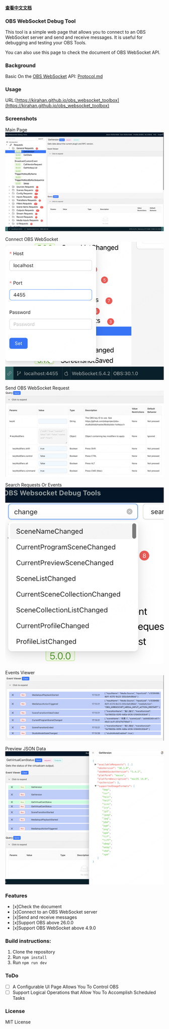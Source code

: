 
#### [查看中文文档](./README_CN.md)

### OBS WebSocket Debug Tool

This tool is a simple web page that allows you to connect to an OBS WebSocket server and send and receive messages. It is useful for debugging and testing your OBS Tools.

You can also use this page to check the document of OBS WebSocket API.

### Background

Basic On the [OBS WebSocket](https://github.com/obsproject/obs-websocket) API: [Protocol.md](https://github.com/obsproject/obs-websocket/blob/master/docs/generated/protocol.md)

### Usage

URL:[https://kirahan.github.io/obs_websocket_toolbox](https://kirahan.github.io/obs_websocket_toolbox)

### Screenshots

Main Page
![Main Page](screenshots/1.png)

Connect OBS WebSocket
![Connect OBS WebSocket](screenshots/2.png)

Send OBS WebSocket Request
![Send OBS WebSocket Request](screenshots/3.png)

Search Requests Or Events
![Search Requests Or Events](screenshots/4.png)

Events Viewer
![Events Viewer](screenshots/5.png)

Preview JSON Data
![Preview JSON Data](screenshots/6.png)
### Features

- [x]Check the document
- [x]Connect to an OBS WebSocket server
- [x]Send and receive messages
- [x]Support OBS above 26.0.0
- [x]Support OBS WebSocket above 4.9.0


### Build instructions:

1. Clone the repository
2. Run `npm install`
3. Run `npm run dev`


### ToDo

- [ ] A Configurable UI Page Allows You To Control OBS
- [ ] Support Logical Operations that Allow You To Accomplish Scheduled Tasks

### License

MIT License


